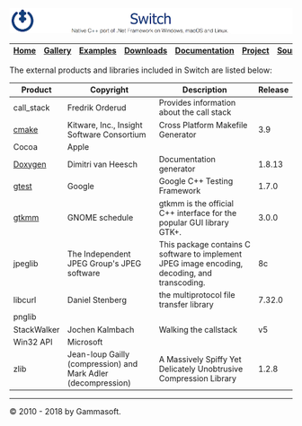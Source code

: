 ![Switch Header](Pictures/SwitchNativeC++port.png)

| [Home](Home.md) | [Gallery](Gallery.md) | [Examples](Examples.md) | [Downloads](Downloads.md) | [Documentation](Documentation.md) | [Project](https://sourceforge.net/projects/switchpro) | [Source](https://github.com/gammasoft71/switch) | [License](License.md) | [Gammasoft](https://gammasoft71.wixsite.com/gammasoft) |
|-----------------|-----------------------|-------------------------|-------------------------|-----------------------------------|-------------------------------------------------------|-------------------------------------------------|-----------------------|---------------------------------------------------------|

The external products and libraries included in Switch are listed below:

| Product                                       | Copyright                                                     | Description                                                                                   | Release |
|-----------------------------------------------|---------------------------------------------------------------|-----------------------------------------------------------------------------------------------|---------|
| call_stack                                    | Fredrik Orderud                                               | Provides information about the call stack                                                     |         |
| [cmake](https://www.cmake.org)                | Kitware, Inc., Insight Software Consortium                    | Cross Platform Makefile Generator                                                             | 3.9     |
| Cocoa                                         | Apple                                                         |                                                                                               |         |
| [Doxygen](http://www.doxygen.org)             | Dimitri van Heesch                                            | Documentation generator                                                                       | 1.8.13  |
| [gtest](https://github.com/google/googletest) | Google                                                        | Google C++ Testing Framework                                                                  | 1.7.0   |
| [gtkmm](http://www.gtkmm.org)                 | GNOME schedule                                                | gtkmm is the official C++ interface for the popular GUI library GTK+.                         | 3.0.0   |
| jpeglib                                       | The Independent JPEG Group's JPEG software                    | This package contains C software to implement JPEG image encoding, decoding, and transcoding. | 8c      |
| libcurl                                       | Daniel Stenberg                                               | the multiprotocol file transfer library                                                       | 7.32.0  |
| pnglib                                        |                                                               |                                                                                               |         |
| StackWalker                                   | Jochen Kalmbach                                               | Walking the callstack                                                                         | v5      |
| Win32 API                                     | Microsoft                                                     |                                                                                               |         |
| zlib                                          | Jean-loup Gailly (compression) and Mark Adler (decompression) | A Massively Spiffy Yet Delicately Unobtrusive Compression Library                             | 1.2.8   |

______________________________________________________________________________________________

© 2010 - 2018 by Gammasoft.

